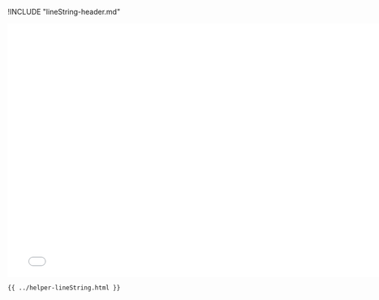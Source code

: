!INCLUDE "lineString-header.md"

<iframe src="../../helper-lineString.html" width="770" height="500" frameBorder="0" seamless="seamless">
</iframe>

```html
{{ ../helper-lineString.html }}
```
